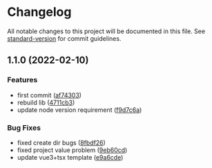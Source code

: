 # Changelog

All notable changes to this project will be documented in this file. See [standard-version](https://github.com/conventional-changelog/standard-version) for commit guidelines.

## 1.1.0 (2022-02-10)


### Features

* first commit ([af74303](https://github.com/PARADISELIN/create-cc-ext/commit/af74303eb688d596443eab172c98c642d6a01e51))
* rebuild lib ([4711cb3](https://github.com/PARADISELIN/create-cc-ext/commit/4711cb3ce094be0ee708da15ec4def44072d50cc))
* update node version requirement ([f9d7c6a](https://github.com/PARADISELIN/create-cc-ext/commit/f9d7c6a68bcf155d3ed34b89a14221bd702422ac))


### Bug Fixes

* fixed create dir bugs ([8fbdf26](https://github.com/PARADISELIN/create-cc-ext/commit/8fbdf26c58601447853dea4b368fe4443d2dfe2a))
* fixed project value problem ([9eb60cd](https://github.com/PARADISELIN/create-cc-ext/commit/9eb60cd17cf4f9daaaf17650214bf4dd82dd6f85))
* update vue3+tsx template ([e9a6cde](https://github.com/PARADISELIN/create-cc-ext/commit/e9a6cde3634a47335aab9f05836ed4e64b1317ee))
